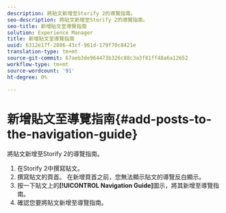 ```yaml
---
description: 將貼文新增至Storify 2的導覽指南。
seo-description: 將貼文新增至Storify 2的導覽指南。
seo-title: 新增貼文至導覽指南
solution: Experience Manager
title: 新增貼文至導覽指南
uuid: 6312e17f-2886-43cf-961d-179f70c8421e
translation-type: tm+mt
source-git-commit: 67aeb3de964473b326c88c3a3f81ff48a6a12652
workflow-type: tm+mt
source-wordcount: '91'
ht-degree: 0%

---
```



# 新增貼文至導覽指南{#add-posts-to-the-navigation-guide}

將貼文新增至Storify 2的導覽指南。

1. 在Storify 2中撰寫貼文。
1. 撰寫貼文的頁首。 在新增頁首之前，您無法顯示貼文的導覽反白顯示。
1. 按一下貼文上的&#x200B;**[!UICONTROL Navigation Guide]**&#x200B;圖示，將其新增至導覽指南。
1. 確認您要將貼文新增至導覽指南。
